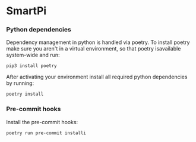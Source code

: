 # SmartPi

### Python dependencies
Dependency management in python is handled via poetry. To install poetry make sure you aren't in a virtual environment, so that poetry isavailable system-wide and run:

```pip3 install poetry```

After activating your environment install all required python dependencies by running:

```poetry install```

### Pre-commit hooks
Install the pre-commit hooks:

```poetry run pre-commit installi```
